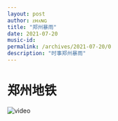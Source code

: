 ```yaml
---
layout: post
author: ᴢʜᴀɴɢ
title: "郑州暴雨"
date: 2021-07-20
music-id: 
permalink: /archives/2021-07-20/0
description: "时事郑州暴雨"
---
```


# 郑州地铁

![video](https://aroucc.oss-cn-hangzhou.aliyuncs.com/images/06b400fc44933be19e8864843247470.jpg)



